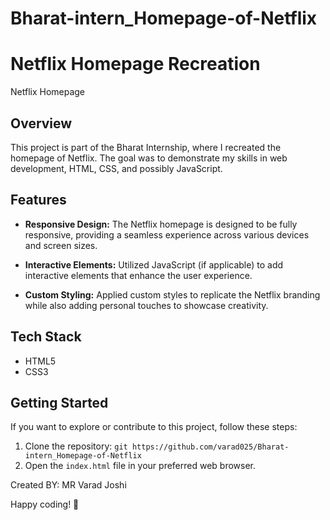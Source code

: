 # Bharat-intern_Homepage-of-Netflix
# Netflix Homepage Recreation

Netflix Homepage

## Overview

This project is part of the Bharat Internship, where I recreated the homepage of Netflix. The goal was to demonstrate my skills in web development, HTML, CSS, and possibly JavaScript.

## Features

- **Responsive Design:** The Netflix homepage is designed to be fully responsive, providing a seamless experience across various devices and screen sizes.

- **Interactive Elements:** Utilized JavaScript (if applicable) to add interactive elements that enhance the user experience.

- **Custom Styling:** Applied custom styles to replicate the Netflix branding while also adding personal touches to showcase creativity.

## Tech Stack

- HTML5
- CSS3


## Getting Started

If you want to explore or contribute to this project, follow these steps:

1. Clone the repository: `git https://github.com/varad025/Bharat-intern_Homepage-of-Netflix`
2. Open the `index.html` file in your preferred web browser.

 Created BY: MR Varad Joshi

Happy coding! 🚀
